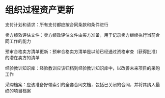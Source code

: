 # 组织过程资产更新
支付计划和请求：所有支付都应按合同条款和条件进行

卖方绩效评估文件：卖方绩效评估文件由买方准备，用于记录卖方继续执行当前合同工作的能力

预审合格卖方清单更新：预审合格卖方清单是以前已经通过资格审查（获得批准）的潜在卖方的清单

经验教训知识库：经验教训应该归档到经验教训知识库中，以改善未来项目的采购工作

采购档案：应该准备好带索引的全套合同文档，包括已关闭的合同，并将其纳入最终的项目档案
